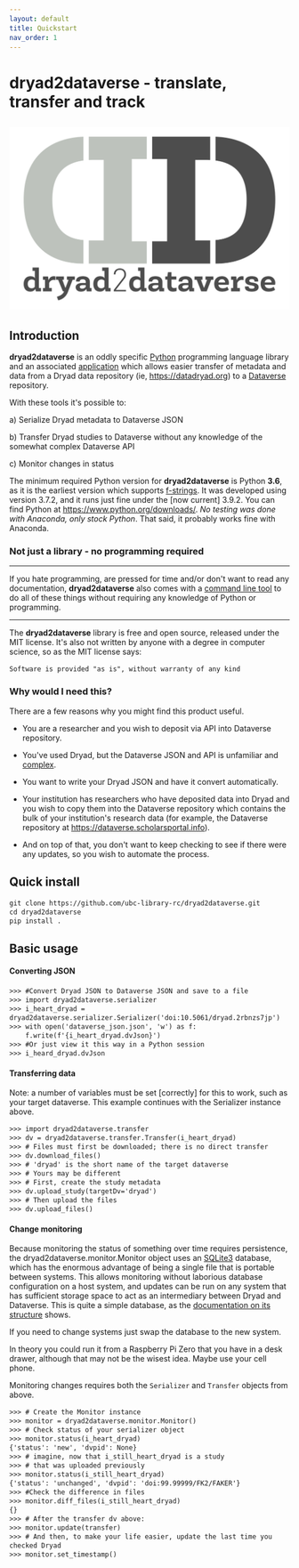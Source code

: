 ```yaml
---
layout: default
title: Quickstart 
nav_order: 1
---
```



# dryad2dataverse -  translate, transfer and track

![dryad2dataverse logo](images/dryad2dataverseLogo.svg)
---

## Introduction

**dryad2dataverse** is an oddly specific [Python](https://python.org) programming language library and an associated [application](scripts.md) which allows easier transfer of metadata and data from a Dryad data repository (ie, <https://datadryad.org>) to a [Dataverse](https://dataverse.org/ "Dataverse software main site") repository.

With these tools it's possible to: 

a) Serialize Dryad metadata to Dataverse JSON

b) Transfer Dryad studies to Dataverse without any knowledge of the somewhat complex Dataverse API

c) Monitor changes in status

The minimum required Python version for **dryad2dataverse** is Python **3.6**, as it is the earliest version which supports [f-strings](https://www.python.org/dev/peps/pep-0498/). It was developed using version 3.7.2, and it runs just fine under the [now current] 3.9.2. You can find Python at <https://www.python.org/downloads/>. _No testing was done with Anaconda, only stock Python_. That said, it probably works fine with Anaconda.

### Not just a library - no programming required
----

If you hate programming, are pressed for time and/or don't want to read any documentation, **dryad2dataverse** also comes with a [command line tool](scripts.md) to do all of these things without requiring any knowledge of Python or programming.

----

The **dryad2dataverse** library is free and open source, released under the MIT license. It's also not written by anyone with a degree in computer science, so as the MIT license says: 

	Software is provided "as is", without warranty of any kind

### Why would I need this?

There are a few reasons why you might find this product useful.

* You are a researcher and you wish to deposit via API into Dataverse repository. 

* You've used Dryad, but the Dataverse JSON and API is unfamiliar and [complex](https://guides.dataverse.org/en/latest/_downloads/dataset-create-new-all-default-fields.json "Complex Dataverse JSON"). 

* You want to write your Dryad JSON and have it convert automatically.

* Your institution has researchers who have deposited data into Dryad and you wish to copy them into the Dataverse repository which contains the bulk of your institution's research data (for example, the Dataverse repository at <https://dataverse.scholarsportal.info>).

* And on top of that, you don't want to keep checking to see if there were any updates, so you wish to automate the process.

## Quick install

```
git clone https://github.com/ubc-library-rc/dryad2dataverse.git
cd dryad2dataverse
pip install .
```

## Basic usage

#### Converting JSON
```
>>> #Convert Dryad JSON to Dataverse JSON and save to a file
>>> import dryad2dataverse.serializer
>>> i_heart_dryad = dryad2dataverse.serializer.Serializer('doi:10.5061/dryad.2rbnzs7jp')
>>> with open('dataverse_json.json', 'w') as f:
	f.write(f'{i_heart_dryad.dvJson}')
>>> #Or just view it this way in a Python session
>>> i_heard_dryad.dvJson
```

#### Transferring data

Note: a number of variables must be set [correctly] for this to work, such as your target dataverse. This example continues with the Serializer instance above.

```
>>> import dryad2dataverse.transfer
>>> dv = dryad2dataverse.transfer.Transfer(i_heart_dryad)
>>> # Files must first be downloaded; there is no direct transfer
>>> dv.download_files()
>>> # 'dryad' is the short name of the target dataverse
>>> # Yours may be different
>>> # First, create the study metadata
>>> dv.upload_study(targetDv='dryad')
>>> # Then upload the files
>>> dv.upload_files()
```

#### Change monitoring

Because monitoring the status of something over time requires persistence, the dryad2dataverse.monitor.Monitor object uses an [SQLite3](https://sqlite.org) database, which has the enormous advantage of being a single file that is portable between systems. This allows monitoring without laborious database configuration on a host system, and updates can be run on any system that has sufficient storage space to act as an intermediary between Dryad and Dataverse. This is quite a simple database, as the [documentation on its structure](dbase_structure/index.html) shows.

If you need to change systems just swap the database to the new system.

In theory you could run it from a Raspberry Pi Zero that you have in a desk drawer, although that may not be the wisest idea. Maybe use your cell phone.

Monitoring changes requires both the `Serializer` and `Transfer` objects from above.

```
>>> # Create the Monitor instance
>>> monitor = dryad2dataverse.monitor.Monitor()
>>> # Check status of your serializer object
>>> monitor.status(i_heart_dryad)
{'status': 'new', 'dvpid': None}
>>> # imagine, now that i_still_heart_dryad is a study
>>> # that was uploaded previously
>>> monitor.status(i_still_heart_dryad)
{'status': 'unchanged', 'dvpid': 'doi:99.99999/FK2/FAKER'}
>>> #Check the difference in files
>>> monitor.diff_files(i_still_heart_dryad)
{}
>>> # After the transfer dv above:
>>> monitor.update(transfer)
>>> # And then, to make your life easier, update the last time you checked Dryad
>>> monitor.set_timestamp()
```

